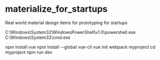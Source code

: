 # materialize_for_startups
Real world material design items for prototyping for startups

C:\Windows\System32\WindowsPowerShell\v1.0\powershell.exe
C:\Windows\System32\cmd.exe

npm install vue
npm install --global vue-cli
vue init webpack myproject
cd myproject
npm run dev